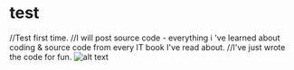 # test
//Test first time.
//I will post source code - everything i 've learned about coding & source code from every IT book I've read about.
//I've just wrote the code for fun.
![alt text](https://www.codewars.com/users/meozz2109/badges/micro)
